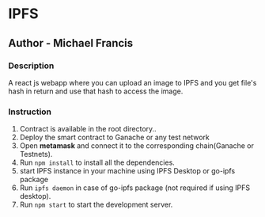 # IPFS

## Author - Michael Francis

### Description
A react js webapp where you can upload an image to IPFS and you get file's hash in return and use that hash to access the image.

### Instruction
1. Contract is available in the root directory..
2. Deploy the smart contract to Ganache or any test network
3. Open **metamask** and connect it to the corresponding chain(Ganache or Testnets).
4. Run `npm install` to install all the dependencies.
5. start IPFS instance in your machine using IPFS Desktop or go-ipfs package
6. Run `ipfs daemon` in case of go-ipfs package (not required if using IPFS desktop).
7. Run `npm start` to start the development server.
